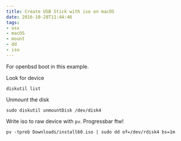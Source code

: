 ```yaml
---
title: Create USB Stick with iso on macOS
date: 2016-10-28T11:44:46
tags: 
- osx
- macOS
- mount
- dd
- iso
---
```


For openbsd boot in this example.

Look for device

    diskutil list

Unmount the disk

    sudo diskutil unmountDisk /dev/disk4

Write iso to raw device with `pv`. Progressbar ftw!

    pv -tpreb Downloads/install60.iso | sudo dd of=/dev/rdisk4 bs=1m